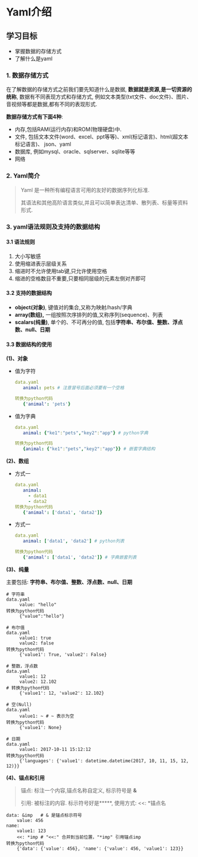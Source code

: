 # Yaml介绍

## 学习目标

- 掌握数据的存储方式
- 了解什么是yaml

### 1. 数据存储方式

在了解数据的存储方式之前我们要先知道什么是数据, **数据就是资源,是一切资源的统称**, 数据有不同表现方式和存储方式, 例如文本类型(txt文件、doc文件)、图片、音视频等都是数据,都有不同的表现形式.

**数据存储方式有下面4种**:

- 内存,包括RAM(运行内存)和ROM(物理硬盘)中.
- 文件, 包括文本文件(word、excel、ppt等等)、xml(标记语言)、html(超文本标记语言)、 json、yaml
- 数据库, 例如mysql、oracle、sqlserver、sqlite等等
- 网络

### 2. Yaml简介

> Yaml 是一种所有编程语言可用的友好的数据序列化标准. 
>
> 其语法和其他高阶语言类似,并且可以简单表达清单、散列表、标量等资料形式.

### 3. yaml语法规则及支持的数据结构

#### 3.1 语法规则

1. 大小写敏感
2. 使用缩进表示层级关系
3. 缩进时不允许使用tab键,只允许使用空格
4. 缩进的空格数目不重要,只要相同层级的元素左侧对齐即可

#### 3.2 支持的数据结构

- **object(对象)**, 键值对的集合,又称为映射/hash/字典
- **array(数组),** 一组按照次序排列的值,又称序列(sequence)、列表
- **scalars(纯量)**, 单个的、不可再分的值, 包括**字符串、布尔值、整数、浮点数、null、日期**

#### 3.3 数据结构的使用

**(1)、对象**

- 值为字符

  ```yaml
  data.yaml
     animal: pets # 注意冒号后面必须要有一个空格
  
  转换为python代码
     {'animal': 'pets'}
  ```

- 值为字典

  ```yaml
  data.yaml
     animal: {"ke1":"pets","key2":"app"} # python字典
  
  转换为python代码
     {animal: {"ke1":"pets","key2":"app"}} # 嵌套字典结构
  ```

**(2)、数组**

- 方式一

  ```yaml
  data.yaml
     animal: 
       - data1
       - data2
  转换为python代码
     {'animal': ['data1', 'data2']}
  ```

- 方式一

  ```yaml
  data.yaml
     animal: ['data1', 'data2'] # python列表
  
  转换为python代码
     {'animal': ['data1', 'data2']} # 字典嵌套列表
  ```

**(3)、纯量**

主要包括: **字符串、布尔值、整数、浮点数、null、日期**

```
# 字符串
data.yaml
     value: "hello"
转换为python代码
     {"value":"hello"}

# 布尔值
data.yaml
     value1: true
     value2: false
转换为python代码
     {'value1': True, 'value2': False}
     
# 整数，浮点数
data.yaml
     value1: 12
     value2: 12.102
# 转换为python代码
     {'value1': 12, 'value2': 12.102}
     
# 空(Null)
data.yaml
     value1: ~ # ~ 表示为空
转换为python代码
     {'value1': None}
     
# 日期
data.yaml
     value1: 2017-10-11 15:12:12
转换为python代码
     {'languages': {'value1': datetime.datetime(2017, 10, 11, 15, 12, 12)}}
```

**(4)、锚点和引用**

> 锚点: 标注一个内容,锚点名称自定义, 标示符号是 **&**
>
> 引用: 被标注的内容. 标示符号好是*****,  使用方式: <<: *锚点名

```
data: &imp   # & 是锚点标示符号
    value: 456
name:
    value1: 123
    <<: *imp # "<<:" 合并到当前位置，"*imp" 引用锚点imp
转换为python代码
    {'data': {'value': 456}, 'name': {'value': 456, 'value1': 123}}
```